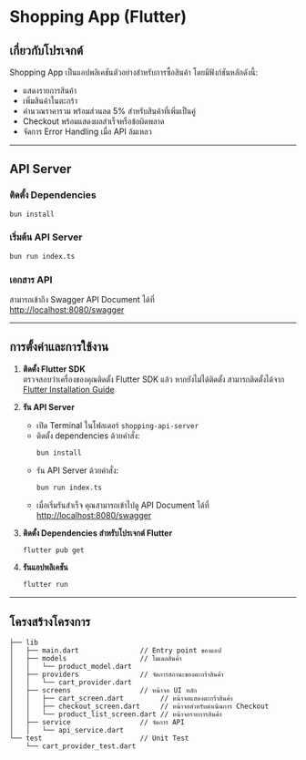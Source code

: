 # **Shopping App (Flutter)**

## **เกี่ยวกับโปรเจกต์**
Shopping App เป็นแอปพลิเคชันตัวอย่างสำหรับการซื้อสินค้า โดยมีฟังก์ชันหลักดังนี้:
- แสดงรายการสินค้า
- เพิ่มสินค้าในตะกร้า
- คำนวณราคารวม พร้อมส่วนลด 5% สำหรับสินค้าที่เพิ่มเป็นคู่
- Checkout พร้อมแสดงผลสำเร็จหรือข้อผิดพลาด
- จัดการ Error Handling เมื่อ API ล้มเหลว

---

## **API Server**

### **ติดตั้ง Dependencies**
```bash
bun install
```

### **เริ่มต้น API Server**
```bash
bun run index.ts
```

### **เอกสาร API**
สามารถเข้าถึง Swagger API Document ได้ที่  
[http://localhost:8080/swagger](http://localhost:8080/swagger)

---

## **การตั้งค่าและการใช้งาน**

1. **ติดตั้ง Flutter SDK**  
   ตรวจสอบว่าเครื่องของคุณติดตั้ง Flutter SDK แล้ว หากยังไม่ได้ติดตั้ง สามารถติดตั้งได้จาก [Flutter Installation Guide](https://flutter.dev/docs/get-started/install)

2. **รัน API Server**  
   - เปิด Terminal ในโฟลเดอร์ `shopping-api-server`  
   - ติดตั้ง dependencies ด้วยคำสั่ง:
     ```bash
     bun install
     ```
   - รัน API Server ด้วยคำสั่ง:
     ```bash
     bun run index.ts
     ```
   - เมื่อเริ่มรันสำเร็จ คุณสามารถเข้าไปดู API Document ได้ที่ [http://localhost:8080/swagger](http://localhost:8080/swagger)

3. **ติดตั้ง Dependencies สำหรับโปรเจกต์ Flutter**
   ```bash
   flutter pub get
   ```

4. **รันแอปพลิเคชัน**
   ```bash
   flutter run
   ```

---

## **โครงสร้างโครงการ**
```
├── lib
│   ├── main.dart               // Entry point ของแอป
│   ├── models                  // โมเดลสินค้า
│   │   └── product_model.dart
│   ├── providers               // จัดการสถานะของตะกร้าสินค้า
│   │   └── cart_provider.dart
│   ├── screens                 // หน้าจอ UI หลัก
│   │   ├── cart_screen.dart         // หน้าจอแสดงตะกร้าสินค้า
│   │   ├── checkout_screen.dart     // หน้าจอสำหรับดำเนินการ Checkout
│   │   └── product_list_screen.dart // หน้าจอรายการสินค้า
│   ├── service                 // จัดการ API
│   │   └── api_service.dart
└── test                        // Unit Test
    └── cart_provider_test.dart
```
